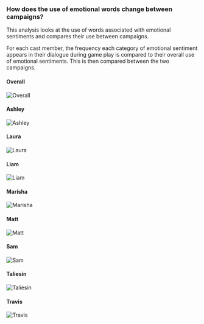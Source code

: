 ### How does the use of emotional words change between campaigns?

This analysis looks at the use of words associated with emotional sentiments and compares their use between campaigns.

For each cast member, the frequency each category of emotional sentiment appears in their dialogue during game play is compared to their overall use of emotional sentiments. This is then compared between the two campaigns.

#### Overall
![Overall](../plots/spiderPlots/Overall.png)

#### Ashley
![Ashley](../plots/spiderPlots/ASHLEY.png)

#### Laura
![Laura](../plots/spiderPlots/LAURA.png)

#### Liam
![Liam](../plots/spiderPlots/LIAM.png)

#### Marisha
![Marisha](../plots/spiderPlots/MARISHA.png)

#### Matt
![Matt](../plots/spiderPlots/MATT.png)

#### Sam
![Sam](../plots/spiderPlots/SAM.png)

#### Taliesin
![Taliesin](../plots/spiderPlots/TALIESIN.png)

#### Travis
![Travis](../plots/spiderPlots/TRAVIS.png)